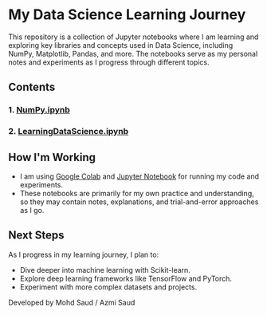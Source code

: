 # My Data Science Learning Journey

This repository is a collection of Jupyter notebooks where I am learning and exploring key libraries and concepts used in Data Science, including NumPy, Matplotlib, Pandas, and more. The notebooks serve as my personal notes and experiments as I progress through different topics.

## Contents

### 1. [NumPy.ipynb](./Numpy.ipynb)

### 2. [LearningDataScience.ipynb](./LearningDataScience.ipynb)

## How I'm Working

- I am using [Google Colab](https://colab.research.google.com/) and [Jupyter Notebook](https://jupyter.org/) for running my code and experiments.
- These notebooks are primarily for my own practice and understanding, so they may contain notes, explanations, and trial-and-error approaches as I go.

## Next Steps

As I progress in my learning journey, I plan to:

- Dive deeper into machine learning with Scikit-learn.
- Explore deep learning frameworks like TensorFlow and PyTorch.
- Experiment with more complex datasets and projects.

Developed by Mohd Saud / Azmi Saud
